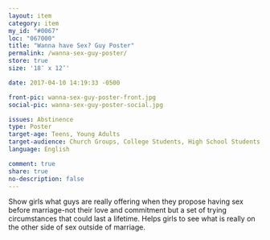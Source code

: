 ```yaml
---
layout: item
category: item
my_id: "#0067"
loc: "067000"
title: "Wanna have Sex? Guy Poster"
permalink: /wanna-sex-guy-poster/
store: true
size: '18″ x 12″'

date: 2017-04-10 14:19:33 -0500

front-pic: wanna-sex-guy-poster-front.jpg
social-pic: wanna-sex-guy-poster-social.jpg

issues: Abstinence
type: Poster
target-age: Teens, Young Adults
target-audience: Church Groups, College Students, High School Students, Youth Group
language: English

comment: true
share: true
no-description: false
---
```

Show girls what guys are really offering when they propose having sex before marriage-not their love and commitment but a set of trying circumstances that could last a lifetime. Helps girls to see what is really on the other side of sex outside of marriage.